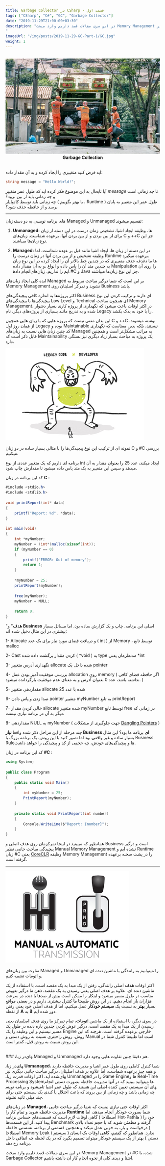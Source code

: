 ```yaml
---
title: Garbage Collector در CSharp - قسمت اول
tags: ["CSharp", "C#", "GC", "Garbage Collector"]
date: "2019-11-29T21:00:00+03:30"
description: "در این سری مقالات قصد داریم وارد مبحث Memory Management در #C شده، با Garbage Collector آشنا و دیدی کلی از نحوه انجام کار آن داشته باشیم.
"
imageUrl: "/img/posts/2019-11-29-GC-Part-1/GC.jpg"
weight: 1
---
```


<br>
<img src="/img/posts/2019-11-29-GC-Part-1/GC.jpg" alt="Garbage Collection" style="margin:auto;">
<div style="text-align: center;">
	<span style="font-weight: bold;">Garbage Collection</span>
</div>
<br>

فرض کنید متغییری را ایجاد کرده و به آن مقدار داده ‎‎اید:

```csharp
string message = "Hello World!";
```

  
آیا تابحال به این موضوع فکر کرده اید که طول عمر متغییر  _message_  تا چه زمانی است و چه زمانی باید از بین برود؟  
چه زمانی باید توسط کامپایلر ( یا بهتر بگوییم ، Runtime ) طول عمر این متغییر به پایان برسد و از حافظه حذف شود؟

----------

زبان‎‌های برنامه نویسی به دو دسته Managed و Unmanaged تقسیم میشوند:  
  

1.  **Unmanaged:**  در این دسته از زبان‎ ها، وظیفه ایجاد اشیا، تشخیص زمان درست برای از بین بردن و از بین بردن آنها، برعهده شماست. زبان‌های C و ++C جز این نوع زبان‌ها میباشند.  
      
    
2.  **Managed:**  در این دسته از زبان ها، ایجاد اشیا مانند قبل بر عهده شماست، اما وظیفه تشخیص و از بین بردن آنها در زمان درست را Runtime برعهده میگیرد.  
    در این نوع زبان ‎ها ما دغدغه حذف متغییری که در چندین خط بالاتر آن را ایجاد کرده و به آن مقدار داده‎، به چندین متد آن را پاس داده و انواع Manipulation را روی آن انجام داده‎ایم را نداریم. زبان‌های #C و Java جز این نوع زبان‌ها میباشند.

  
ایده کلی ایجاد زبان‌های Managed بر این است که شما درگیر مباحث مربوط به Memory Management نشوید و تمرکز اصلیتان روی Business باشد.  
  
اکثر پروژه‌ها به اندازه کافی پیچیدگی‌های Business ای دارند و ترکیب کردن این نوع پیچیدگی‌ها با پیچیدگی‌های Low Level و Technical ای همچون مباحث Memory Management، در اکثر اوقات باعث میشود که نگهداری از پروژه کاری بسیار دشوار شده و به تدریج مانند بسیاری از پروژه‌های دیگر، نام Legacy را با خود به یدک بکشد.  
  
این بدان معنی نیست که پروژه هایی که با زبان هایی همچون C و ++C نوشته میشوند، از همان روز اول Legacy بوده و Maintainable نیستند، بلکه بدین معناست که نگهداری کد چنین زبان هایی نسبت به زبان‌های Managed به مراتب مشکل‌تر است و همچنین قابل ذکر است که Maintainability یک پروژه به مباحث بسیار زیاد دیگری نیز بستگی دارد.

<img src="/img/posts/2019-11-29-GC-Part-1/Legacy.jpeg" height="300px" alt="Legacy Code" style="margin:auto;">
<br>

نمونه ای از ترکیب این نوع پیچیدگی‌ها را با مثالی بسیار ساده در دو زبان C و #C بررسی میکنیم.

  

برنامه ای داریم که یک متغییر عددی از نوع int ایجاد میکند، عدد 25 را بعنوان مقدار به آن میدهد و سپس این متغییر به یک متد پاس داده میشود تا مقدارش چاپ شود.

  
کد این برنامه در زبان  **C** :  

```csharp
#include <stdio.h>
#include <stdlib.h>

void printReport(int* data)
{
    printf("Report: %d", *data);
}

int main(void)
{
    int *myNumber;
    myNumber = (int*)malloc(sizeof(int));
    if (myNumber == 0)
    {
        printf("ERROR: Out of memory");
        return 1;
    }

    *myNumber = 25;
    printReport(myNumber);

    free(myNumber);
    myNumber = NULL;

    return 0;
}
```

  
"**هدف**" و  **Business** اصلی این برنامه، چاپ و یک گزارش ساده بود، اما مسائل بسیار بیشتری در این مثال دخیل شده اند:  
  

1- Allocate و دریافت فضای مورد نیاز برای یک عدد ( int ) از Memory ، توسط تابع malloc  

2- Cast کردن مقدار برگشت داده شده ( *void ) به type مدنظرمان یعنی *int

3- نگهداری آدرس متغییر allocate شده داخل یک pointer

4- بررسی موفقیت آمیز بودن عمل allocation روی memory ( اگر حافظه فضای کافی نداشته باشد، عدد 0 بعنوان آدرس و به معنای عدم موفقیت بازگردانده میشود. )

5- مقداردهی متغییر allocate شده با عدد 25

6- صدا زدن و پاس دادن pointer متغییر myNumber به تابع printReport

7- خالی کردن مقدار allocate شده متغییر myNumber توسط تابع free در زمانی که دیگر به آن در برنامه نیازی نیست.

8- مقداردهی NULL به myNumber ( جهت جلوگیری از مشکلات [Dangling Pointers](https://en.wikipedia.org/wiki/Dangling_pointer) )  
  
  
چند مرحله از این مراحل ذکر شده واقعا  **نیاز Business ای**  برنامه ما بود؟ این مثال بسیار ساده و غیر واقعی بود اما تصور کنید با این روش، یک برنامه بزرگ با Business Rule‌ها و پیچیدگی‌های خودش، چه حجمی از کد و پیچیدگی را خواهد داشت.  
  
  
کد این برنامه در زبان  **#C**  :

```csharp
using System;

public class Program
{
    public static void Main()
    {
        int myNumber = 25;
        PrintReport(myNumber);
    }

    private static void PrintReport(int number)
    {
        Console.WriteLine($"Report: {number}");
    }
}
```

  
همانطور که میبینید در اینجا تمرکزمان روی هدف اصلی و Business است و درگیر پیچیدگی مباحث جانبی نظیر Manual Memory Management نشده ایم و Runtime زبان #C یعنی [CoreCLR](https://github.com/dotnet/coreclr) وظیفه Memory Management را در پشت صحنه برعهده گرفته است.

----------

<img src="/img/posts/2019-11-29-GC-Part-1/Transmission.png" height="300px" alt="Transmission" style="margin:auto;">
<br>
  
تفاوت بین زبان‌های Managed و Unmanaged را میتوانیم به رانندگی با ماشین دنده ای و اتومات تشبیه کنیم.  
  
اکثر اوقات **هدف** اصلی رانندگی، رفتن از یک مبدا به یک مقصد است. با استفاده از یک ماشین دنده ای، علاوه بر هدف اصلی یعنی رسیدن به یک مقصد، ذهن ما درگیر تعویض دنده در سرعت‎ مناسب در طول مسیر میشود و اینکار را ممکن است بیش از صدها یا هزاران بار انجام دهیم. در این روش طبیعتا ما کنترل بیشتری داریم و در بعضی مواقع بسیار  **بهتر** به نسبت یک  **سیستم خودکار**  عمل میکنیم، اما از هدف اصلی خود یعنی رفتن از نقطه  **A**  به  **B**  دور شده ایم.  
  

در سوی دیگر، با استفاده از یک ماشین  **اتومات**، تمام تمرکز ما روی هدف اصلیمان یعنی رسیدن از یک مبدا به یک مقصد است. درگیر عوض کردن چندین باره دنده در طول یک مسیر نیستیم و این وظیفه را یک Engine خارجی برعهده گرفته است. هرچند که این روش، روش راحتتری نسبت به روش دستی و Manual است اما طبیعتا کنترل شما در این روش نسبت به روش قبل، کمتر است.  
  
<br>
### در زبان‎های Managed و Unmanaged هم دقیقا چنین تفاوت هایی وجود دارد.
<br>
  
در زبان‏‎های  **Unmanaged**، شما کنترل کاملی روی طول عمر اشیا و مدیریت حافظه دارید و همه چیز برعهده شماست، اما علاوه بر هدف اصلیتان، درگیر مباحث جانبی دیگری نیز شده اید. اکثر اوقات قدرت زبان‏‎های Unmanaged را در Game Engine‌ها و Real-Time Processing System‌ها میتوانید ببینید که در آنها مدیریت حافظه بصورت دستی انجام میشود و برنامه نویس‎های آن سیستم، تعیین کننده اصلی این هستند که طول عمر اشیا تا چه زمانی باشد و چه زمانی از بین بروند که باعث اختلال یا کندی یک سیستم حتی برای چند میلی ثانیه نشوند.  
  
در زبان‌های  **Managed**، اکثر اوقات حتی نیازی نیست که شما درگیر مباحث جانبی مدیریت حافظه شوید و تمام کار را  **Runtime** شما بصورت خودکار انجام میدهد، اما گاهی اوقات لازم است که قسمت‌های حساس برنامه ( اصطلاحا Hot-Path‌ها ) خود را پیدا کنید، از این قسمت‌ها Benchmark گرفته و مطمئن شوید که با حجم تعداد بالای درخواست و بار، به خوبی عمل میکند و همچنین قسمتی از برنامه، نشستی حافظه ( اصطلاحا Memory Leak ) ندارد. همانطور که گفتیم، گاهی اوقات یک انسان ( سیستم دستی ) بهتر از یک سیستم خودکار میتواند تصمیم بگیرد که در یک لحظه چه اتفاقی داخل برنامه رخ دهد.  
  
  
در این سری مقالات قصد داریم وارد مبحث Memory Management در #C شده، با Garbage Collector آشنا و دیدی کلی از نحوه انجام کار آن داشته باشیم.